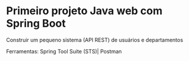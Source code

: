# Primeiro projeto Java web com Spring Boot

Construir um pequeno sistema (API REST) de usuários e departamentos

Ferramentas:
  Spring Tool Suite (STS)| 
  Postman
